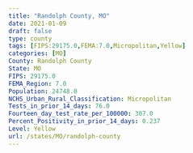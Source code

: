 ```yaml
---
title: "Randolph County, MO"
date: 2021-01-09
draft: false
type: county
tags: [FIPS:29175.0,FEMA:7.0,Micropolitan,Yellow]
categories: [MO]
County: Randolph County
State: MO
FIPS: 29175.0
FEMA_Region: 7.0
Population: 24748.0
NCHS_Urban_Rural_Classification: Micropolitan
Tests_in_prior_14_days: 76.0
Fourteen_day_test_rate_per_100000: 307.0
Percent_Positivity_in_prior_14_days: 0.237
Level: Yellow
url: /states/MO/randolph-county
---
```



